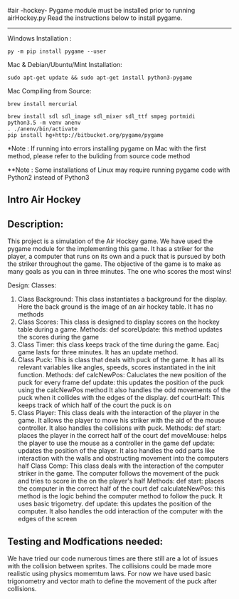 #air -hockey-
Pygame module must be installed prior to running airHockey.py
Read the instructions below to install pygame.

--------------------------
    
Windows Installation :
	
	py -m pip install pygame --user

Mac & Debian/Ubuntu/Mint Installation:

	sudo apt-get update && sudo apt-get install python3-pygame

Mac Compiling from Source:

	brew install mercurial
	
	brew install sdl sdl_image sdl_mixer sdl_ttf smpeg portmidi
	python3.5 -m venv anenv
	. ./anenv/bin/activate
	pip install hg+http://bitbucket.org/pygame/pygame

*Note : If running into errors installing pygame on Mac with the first method, please refer to the buliding from source code method

**Note : Some installations of Linux may require running pygame code with Python2 instead of Python3 


Intro Air Hockey
-----------------

Description: 
-------------
This project is a simulation of the Air Hockey game. We have used the 
pygame module for the implementing this game. It has a striker for the 
player, a computer that runs on its own and a puck that is pursued by 
both the striker throughout the game. The objective of the game is to 
make as many goals as you can in three minutes. The one who scores the 
most wins!

Design: 
Classes: 

1. Class Background: 
	This class instantiates a background for the display. Here the back
	ground is the image of an air hockey table. 
	It has no methods 
2. Class Scores: 
	This class is designed to display scores on the hockey table 
	during a game. 
	Methods: 
	def scoreUpdate:
	this method updates the scores during the game
3. Class Timer: 
	this class keeps track of the time during the game. Eacj game 
	lasts for three minutes. It has an update method. 
4. Class Puck: 
	This is class that deals with puck of the game. It has all its 
	relevant variables like angles, speeds, scores instantiated in the 
	init function. 
	Methods: 
	def calcNewPos: 
		Caluclates the new position of the puck for every frame 
	def update: 
		this updates the position of the puck using the calcNewPos 
		method
		It also handles the odd movements of the puck when it 
		collides with the edges of the display. 
	def courtHalf: 
		This keeps track of which half of the court the puck is on
5. Class Player: 
	This class deals with the interaction of the player in the game. It 
	allows the player to move his striker with the aid of the mouse 
	controller. It also handles the collisions with puck. 
	Methods: 
	def start: 
		places the player in the correct half of the court 
	def moveMouse: 
		helps the player to use the mouse as a controller in the 
		game 
	def update: 
		updates the position of the player. It also handles the 
		odd parts like interaction with the walls and obstructing 
		movement into the computers half 
Class Comp: 
	This class deals with the interaction of the computer striker in the 
	game. The computer follows the movement of the puck and tries to 
	score in the on the player's half
 	Methods: 
	def start: 
		places the computer in the correct half of the court
	def calculateNewPos: 
		this method is the logic behind the computer method to 
		follow the puck. It uses basic trigometry. 
	def update: 
		this updates the position of the computer. It also handles the 
		odd interaction of the computer with the edges of the 
		screen 

Testing and Modfications needed:
-------------------------------
We have tried our code numerous times are there still are a lot of issues with the
collision between sprites. The collisions could be made more realistic using
physics momemtum laws. For now we have used basic trigonometry and vector math to
define the movement of the puck after collisions.


